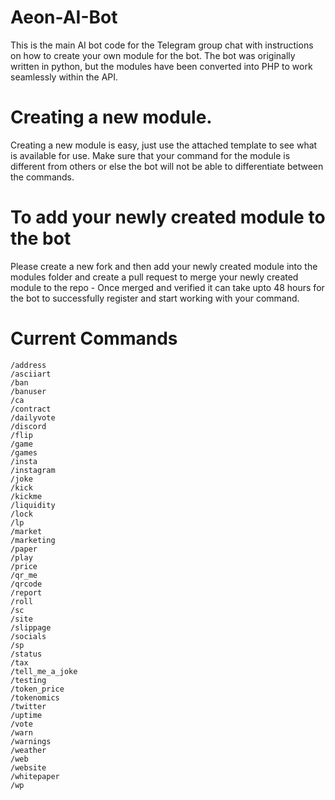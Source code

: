 # Aeon-AI-Bot
This is the main AI bot code for the Telegram group chat with instructions on how to create your own module for the bot.
The bot was originally written in python, but the modules have been converted into PHP to work seamlessly within the API.

# Creating a new module.
Creating a new module is easy, just use the attached template to see what is available for use.
Make sure that your command for the module is different from others or else the bot will not be able to differentiate between the commands.

# To add your newly created module to the bot
Please create a new fork and then add your newly created module into the modules folder and create a pull request to merge your newly created module to the repo - Once merged and verified it can take upto 48 hours for the bot to successfully register and start working with your command.

# Current Commands
```
/address
/asciiart
/ban
/banuser
/ca
/contract
/dailyvote
/discord
/flip
/game
/games
/insta
/instagram
/joke
/kick
/kickme
/liquidity
/lock
/lp
/market
/marketing
/paper
/play
/price
/qr_me
/qrcode
/report
/roll
/sc
/site
/slippage
/socials
/sp
/status
/tax
/tell_me_a_joke
/testing
/token_price
/tokenomics
/twitter
/uptime
/vote
/warn
/warnings
/weather
/web
/website
/whitepaper
/wp
```
